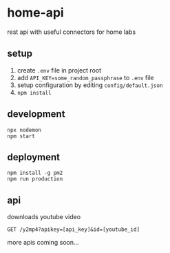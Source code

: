 # home-api

rest api with useful connectors for home labs

## setup

1. create `.env` file in project root
2. add `API_KEY=some_random_passphrase` to `.env` file
3. setup configuration by editing `config/default.json`
4. `npm install`

## development

```
npx nodemon
npm start
```

## deployment

```
npm install -g pm2
npm run production
```

## api

downloads youtube video
 
`GET /y2mp4?apikey=[api_key]&id=[youtube_id]`


more apis coming soon...